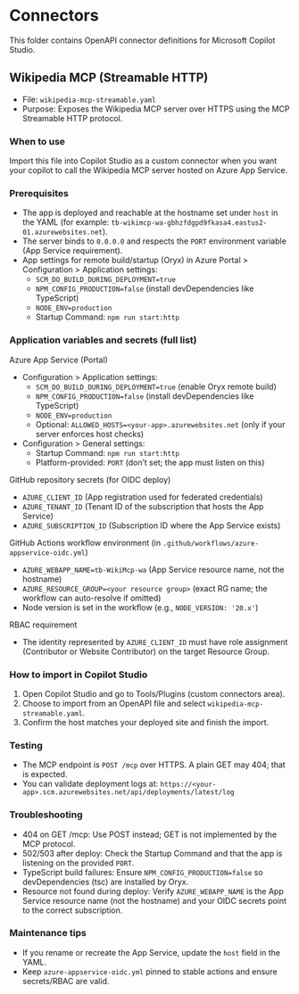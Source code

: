 # Connectors

This folder contains OpenAPI connector definitions for Microsoft Copilot Studio.

## Wikipedia MCP (Streamable HTTP)
- File: `wikipedia-mcp-streamable.yaml`
- Purpose: Exposes the Wikipedia MCP server over HTTPS using the MCP Streamable HTTP protocol.

### When to use
Import this file into Copilot Studio as a custom connector when you want your copilot to call the Wikipedia MCP server hosted on Azure App Service.

### Prerequisites
- The app is deployed and reachable at the hostname set under `host` in the YAML (for example: `tb-wikimcp-wa-gbhzfdgpd9fkasa4.eastus2-01.azurewebsites.net`).
- The server binds to `0.0.0.0` and respects the `PORT` environment variable (App Service requirement).
- App settings for remote build/startup (Oryx) in Azure Portal > Configuration > Application settings:
  - `SCM_DO_BUILD_DURING_DEPLOYMENT=true`
  - `NPM_CONFIG_PRODUCTION=false` (install devDependencies like TypeScript)
  - `NODE_ENV=production`
  - Startup Command: `npm run start:http`

### Application variables and secrets (full list)

Azure App Service (Portal)
- Configuration > Application settings:
  - `SCM_DO_BUILD_DURING_DEPLOYMENT=true` (enable Oryx remote build)
  - `NPM_CONFIG_PRODUCTION=false` (install devDependencies like TypeScript)
  - `NODE_ENV=production`
  - Optional: `ALLOWED_HOSTS=<your-app>.azurewebsites.net` (only if your server enforces host checks)
- Configuration > General settings:
  - Startup Command: `npm run start:http`
  - Platform-provided: `PORT` (don’t set; the app must listen on this)

GitHub repository secrets (for OIDC deploy)
- `AZURE_CLIENT_ID` (App registration used for federated credentials)
- `AZURE_TENANT_ID` (Tenant ID of the subscription that hosts the App Service)
- `AZURE_SUBSCRIPTION_ID` (Subscription ID where the App Service exists)

GitHub Actions workflow environment (in `.github/workflows/azure-appservice-oidc.yml`)
- `AZURE_WEBAPP_NAME=tb-WikiMcp-wa` (App Service resource name, not the hostname)
- `AZURE_RESOURCE_GROUP=<your resource group>` (exact RG name; the workflow can auto-resolve if omitted)
- Node version is set in the workflow (e.g., `NODE_VERSION: '20.x'`)

RBAC requirement
- The identity represented by `AZURE_CLIENT_ID` must have role assignment (Contributor or Website Contributor) on the target Resource Group.

### How to import in Copilot Studio
1. Open Copilot Studio and go to Tools/Plugins (custom connectors area).
2. Choose to import from an OpenAPI file and select `wikipedia-mcp-streamable.yaml`.
3. Confirm the host matches your deployed site and finish the import.

### Testing
- The MCP endpoint is `POST /mcp` over HTTPS. A plain GET may 404; that is expected.
- You can validate deployment logs at:
  `https://<your-app>.scm.azurewebsites.net/api/deployments/latest/log`

### Troubleshooting
- 404 on GET /mcp: Use POST instead; GET is not implemented by the MCP protocol.
- 502/503 after deploy: Check the Startup Command and that the app is listening on the provided `PORT`.
- TypeScript build failures: Ensure `NPM_CONFIG_PRODUCTION=false` so devDependencies (tsc) are installed by Oryx.
- Resource not found during deploy: Verify `AZURE_WEBAPP_NAME` is the App Service resource name (not the hostname) and your OIDC secrets point to the correct subscription.

### Maintenance tips
- If you rename or recreate the App Service, update the `host` field in the YAML.
- Keep `azure-appservice-oidc.yml` pinned to stable actions and ensure secrets/RBAC are valid.
